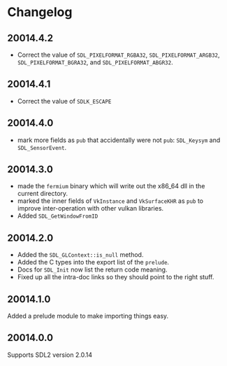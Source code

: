 # Changelog

## 20014.4.2

* Correct the value of `SDL_PIXELFORMAT_RGBA32`, `SDL_PIXELFORMAT_ARGB32`, `SDL_PIXELFORMAT_BGRA32`, and `SDL_PIXELFORMAT_ABGR32`.

## 20014.4.1

* Correct the value of `SDLK_ESCAPE`

## 20014.4.0

* mark more fields as `pub` that accidentally were not `pub`: `SDL_Keysym` and `SDL_SensorEvent`.

## 20014.3.0

* made the `fermium` binary which will write out the x86_64 dll in the current directory.
* marked the inner fields of `VkInstance` and `VkSurfaceKHR` as `pub` to improve inter-operation with other vulkan libraries.
* Added `SDL_GetWindowFromID`

## 20014.2.0

* Added the `SDL_GLContext::is_null` method.
* Added the C types into the export list of the `prelude`.
* Docs for `SDL_Init` now list the return code meaning.
* Fixed up all the intra-doc links so they should point to the right stuff.

## 20014.1.0

Added a prelude module to make importing things easy.

## 20014.0.0

Supports SDL2 version 2.0.14
